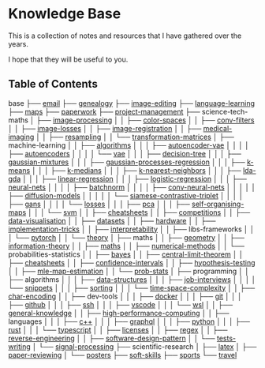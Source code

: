 # Knowledge Base

This is a collection of notes and resources that I have gathered over the years.

I hope that they will be useful to you.

## Table of Contents

base
├── [email](<base/email/email.md>)
├── [genealogy](<base/genealogy/genealogy.md>)
├── [image-editing](<base/image-editing/image-editing.md>)
├── [language-learning](<base/language-learning>)
├── [maps](<base/maps/maps.md>)
├── [paperwork](<base/paperwork>)
├── [project-management](<base/project-management>)
├── science-tech-maths
│   ├── [image-processing](<base/science-tech-maths/image-processing/terminology.md>)
│   │   ├── [color-spaces](<base/science-tech-maths/image-processing/color-spaces/color-spaces.md>)
│   │   ├── [conv-filters](<base/science-tech-maths/image-processing/conv-filters/conv-filters.md>)
│   │   ├── [image-losses](<base/science-tech-maths/image-processing/image-losses/image-losses.md>)
│   │   ├── [image-registration](<base/science-tech-maths/image-processing/image-registration/image-registration.md>)
│   │   ├── [medical-imaging](<base/science-tech-maths/image-processing/medical-imaging/medical-imaging.md>)
│   │   ├── [resampling](<base/science-tech-maths/image-processing/resampling/resampling.md>)
│   │   └── [transformation-matrices](<base/science-tech-maths/image-processing/transformation-matrices/matrices.md>)
│   ├── machine-learning
│   │   ├── [algorithms](<base/science-tech-maths/machine-learning/algorithms/ml-algorithms.md>)
│   │   │   ├── [autoencoder-vae](<base/science-tech-maths/machine-learning/algorithms/autoencoder-vae>)
│   │   │   │   ├── [autoencoders](<base/science-tech-maths/machine-learning/algorithms/autoencoder-vae/autoencoders/autoencoders.md>)
│   │   │   │   └── [vae](<base/science-tech-maths/machine-learning/algorithms/autoencoder-vae/vae/vae.md>)
│   │   │   ├── [decision-tree](<base/science-tech-maths/machine-learning/algorithms/decision-tree/decision-trees.md>)
│   │   │   ├── [gaussian-mixtures](<base/science-tech-maths/machine-learning/algorithms/gaussian-mixtures/gmm.md>)
│   │   │   ├── [gaussian-processes-regression](<base/science-tech-maths/machine-learning/algorithms/gaussian-processes-regression/gaussian-process.md>)
│   │   │   ├── [k-means](<base/science-tech-maths/machine-learning/algorithms/k-means/k-means.md>)
│   │   │   ├── [k-medians](<base/science-tech-maths/machine-learning/algorithms/k-medians/k-medians.md>)
│   │   │   ├── [k-nearest-neighbors](<base/science-tech-maths/machine-learning/algorithms/k-nearest-neighbors/knn.md>)
│   │   │   ├── [lda-gda](<base/science-tech-maths/machine-learning/algorithms/lda-gda/lda-gda.md>)
│   │   │   ├── [linear-regression](<base/science-tech-maths/machine-learning/algorithms/linear-regression>)
│   │   │   ├── [logistic-regression](<base/science-tech-maths/machine-learning/algorithms/logistic-regression/logistic-regression.md>)
│   │   │   ├── [neural-nets](<base/science-tech-maths/machine-learning/algorithms/neural-nets/neural-networks.md>)
│   │   │   │   ├── [batchnorm](<base/science-tech-maths/machine-learning/algorithms/neural-nets/batchnorm/batchnorm.md>)
│   │   │   │   ├── [conv-neural-nets](<base/science-tech-maths/machine-learning/algorithms/neural-nets/conv-neural-nets/cnn.md>)
│   │   │   │   │   ├── [diffusion-models](<base/science-tech-maths/machine-learning/algorithms/neural-nets/conv-neural-nets/diffusion-models/diffusion-models.md>)
│   │   │   │   │   └── [siamese-contrastive-triplet](<base/science-tech-maths/machine-learning/algorithms/neural-nets/conv-neural-nets/siamese-contrastive-triplet/contrastive-learning.md>)
│   │   │   │   ├── [gans](<base/science-tech-maths/machine-learning/algorithms/neural-nets/gans/gan.md>)
│   │   │   │   └── [losses](<base/science-tech-maths/machine-learning/algorithms/neural-nets/losses/losses.md>)
│   │   │   ├── [pca](<base/science-tech-maths/machine-learning/algorithms/pca/pca.md>)
│   │   │   ├── [self-organising-maps](<base/science-tech-maths/machine-learning/algorithms/self-organising-maps/self-organising-maps.md>)
│   │   │   └── [svm](<base/science-tech-maths/machine-learning/algorithms/svm/svm.md>)
│   │   ├── [cheatsheets](<base/science-tech-maths/machine-learning/cheatsheets>)
│   │   ├── [competitions](<base/science-tech-maths/machine-learning/competitions/competitions.md>)
│   │   ├── [data-visualisation](<base/science-tech-maths/machine-learning/data-visualisation/data-visualization.md>)
│   │   ├── [datasets](<base/science-tech-maths/machine-learning/datasets/find-datasets.md>)
│   │   ├── [hardware](<base/science-tech-maths/machine-learning/hardware/gpu-providers.md>)
│   │   ├── [implementation-tricks](<base/science-tech-maths/machine-learning/implementation-tricks/implementation-tricks.md>)
│   │   ├── [interpretability](<base/science-tech-maths/machine-learning/interpretability/interpretability.md>)
│   │   ├── libs-frameworks
│   │   │   └── [pytorch](<base/science-tech-maths/machine-learning/libs-frameworks/pytorch/pytorch.md>)
│   │   └── [theory](<base/science-tech-maths/machine-learning/theory/machine-learning.md>)
│   ├── maths
│   │   ├── [geometry](<base/science-tech-maths/maths/geometry/geometry.md>)
│   │   ├── [information-theory](<base/science-tech-maths/maths/information-theory>)
│   │   ├── [maths](<base/science-tech-maths/maths/maths/maths.md>)
│   │   ├── [numerical-methods](<base/science-tech-maths/maths/numerical-methods/numerical-methods.md>)
│   │   └── probabilities-statistics
│   │       ├── [bayes](<base/science-tech-maths/maths/probabilities-statistics/bayes>)
│   │       ├── [central-limit-theorem](<base/science-tech-maths/maths/probabilities-statistics/central-limit-theorem/clt.md>)
│   │       ├── [cheatsheets](<base/science-tech-maths/maths/probabilities-statistics/cheatsheets>)
│   │       ├── [confidence-intervals](<base/science-tech-maths/maths/probabilities-statistics/confidence-intervals/95 CI Confidence Intervals.md>)
│   │       ├── [hypothesis-testing](<base/science-tech-maths/maths/probabilities-statistics/hypothesis-testing/Hypothesis testing.md>)
│   │       ├── [mle-map-estimation](<base/science-tech-maths/maths/probabilities-statistics/mle-map-estimation/mle-map.md>)
│   │       └── [prob-stats](<base/science-tech-maths/maths/probabilities-statistics/prob-stats/probabilities.md>)
│   ├── programming
│   │   ├── algorithms
│   │   │   ├── [data-structures](<base/science-tech-maths/programming/algorithms/data-structures>)
│   │   │   ├── [job-interviews](<base/science-tech-maths/programming/algorithms/job-interviews>)
│   │   │   │   └── [snippets](<base/science-tech-maths/programming/algorithms/job-interviews/snippets>)
│   │   │   ├── [sorting](<base/science-tech-maths/programming/algorithms/sorting/sorting.md>)
│   │   │   └── [time-space-complexity](<base/science-tech-maths/programming/algorithms/time-space-complexity/big-o.md>)
│   │   ├── [char-encoding](<base/science-tech-maths/programming/char-encoding/char-encoding.md>)
│   │   ├── dev-tools
│   │   │   ├── [docker](<base/science-tech-maths/programming/dev-tools/docker/docker.md>)
│   │   │   ├── [git](<base/science-tech-maths/programming/dev-tools/git/git.md>)
│   │   │   ├── [github](<base/science-tech-maths/programming/dev-tools/github/github.md>)
│   │   │   ├── [ssh](<base/science-tech-maths/programming/dev-tools/ssh/ssh.md>)
│   │   │   ├── [vscode](<base/science-tech-maths/programming/dev-tools/vscode/vscode.md>)
│   │   │   └── [wsl](<base/science-tech-maths/programming/dev-tools/wsl/wsl.md>)
│   │   ├── [general-knowledge](<base/science-tech-maths/programming/general-knowledge/general-knowledge.md>)
│   │   ├── [high-performance-computing](<base/science-tech-maths/programming/high-performance-computing/hpc.md>)
│   │   ├── languages
│   │   │   ├── [c++](<base/science-tech-maths/programming/languages/c++/c++.md>)
│   │   │   ├── [graphql](<base/science-tech-maths/programming/languages/graphql/graphql.md>)
│   │   │   ├── [python](<base/science-tech-maths/programming/languages/python/python.md>)
│   │   │   ├── [rust](<base/science-tech-maths/programming/languages/rust/rust.md>)
│   │   │   └── [typescript](<base/science-tech-maths/programming/languages/typescript/typescript.md>)
│   │   ├── [licenses](<base/science-tech-maths/programming/licenses/licenses.md>)
│   │   ├── [regex](<base/science-tech-maths/programming/regex/regex.md>)
│   │   ├── [reverse-engineering](<base/science-tech-maths/programming/reverse-engineering/reverse-engineering.md>)
│   │   ├── [software-design-pattern](<base/science-tech-maths/programming/software-design-pattern/design-patterns.md>)
│   │   └── [tests-writing](<base/science-tech-maths/programming/tests-writing/tests.md>)
│   └── [signal-processing](<base/science-tech-maths/signal-processing/signal-processing.md>)
├── scientific-research
│   ├── [latex](<base/scientific-research/latex/latex.md>)
│   ├── [paper-reviewing](<base/scientific-research/paper-reviewing/paper-reviewing.md>)
│   └── [posters](<base/scientific-research/posters/posters.md>)
├── [soft-skills](<base/soft-skills>)
├── [sports](<base/sports/sports.md>)
└── [travel](<base/travel/travel.md>)
